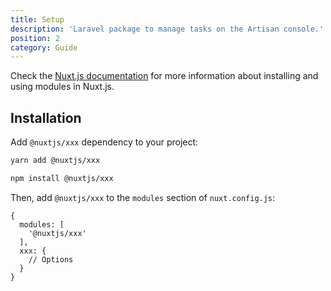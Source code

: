 ```yaml
---
title: Setup
description: 'Laravel package to manage tasks on the Artisan console.'
position: 2
category: Guide
---
```


Check the [Nuxt.js documentation](https://nuxtjs.org/guides/configuration-glossary/configuration-modules) for more information about installing and using modules in Nuxt.js.

## Installation

Add `@nuxtjs/xxx` dependency to your project:

<code-group>
  <code-block label="Yarn" active>

  ```bash
  yarn add @nuxtjs/xxx
  ```

  </code-block>
  <code-block label="NPM">

  ```bash
  npm install @nuxtjs/xxx
  ```

  </code-block>
</code-group>

Then, add `@nuxtjs/xxx` to the `modules` section of `nuxt.config.js`:

```js[nuxt.config.js]
{
  modules: [
    '@nuxtjs/xxx'
  ],
  xxx: {
    // Options
  }
}
```
